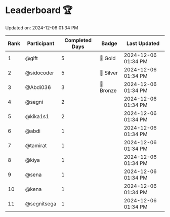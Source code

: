 # Leaderboard 🏆

Updated on: 2024-12-06 01:34 PM

| Rank | Participant       | Completed Days | Badge      | Last Updated         |
|------|-------------------|----------------|------------|----------------------|
| 1    | @gift             | 5              | 🏅 Gold     | 2024-12-06 01:34 PM |
| 2    | @sidocoder        | 5              | 🥈 Silver   | 2024-12-06 01:34 PM |
| 3    | @Abdi036          | 3              | 🥉 Bronze   | 2024-12-06 01:34 PM |
| 4    | @segni            | 2              |            | 2024-12-06 01:34 PM |
| 5    | @kika1s1          | 2              |            | 2024-12-06 01:34 PM |
| 6    | @abdi             | 1              |            | 2024-12-06 01:34 PM |
| 7    | @tamirat          | 1              |            | 2024-12-06 01:34 PM |
| 8    | @kiya             | 1              |            | 2024-12-06 01:34 PM |
| 9    | @sena             | 1              |            | 2024-12-06 01:34 PM |
| 10   | @kena             | 1              |            | 2024-12-06 01:34 PM |
| 11   | @segnitsega       | 1              |            | 2024-12-06 01:34 PM |
